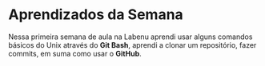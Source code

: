 # Aprendizados da Semana

Nessa primeira semana de aula na Labenu aprendi usar alguns comandos básicos do Unix através do **Git Bash**, aprendi a clonar um repositório, fazer commits, em suma como usar o **GitHub**.

